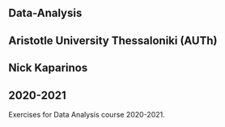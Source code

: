 ## Data-Analysis
## Aristotle University Thessaloniki (AUTh)
## Nick Kaparinos
## 2020-2021

Exercises for Data Analysis course 2020-2021.
